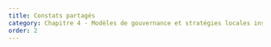 ```yaml
---
title: Constats partagés
category: Chapitre 4 - Modèles de gouvernance et stratégies locales inspirantes
order: 2
---
```




